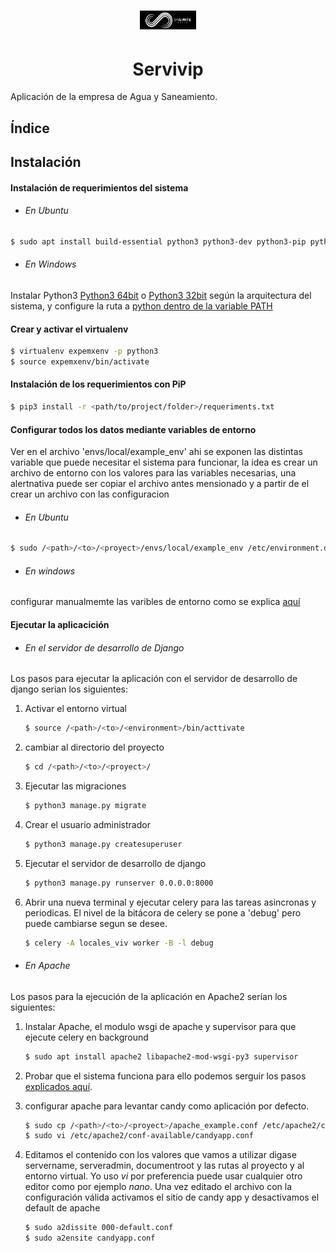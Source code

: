 # <center><img src="./assets/logo.svg" width="90"> </center>
# <center>Servivip</center>

Aplicación de la empresa de Agua y Saneamiento.


## Índice


## Instalación

#### Instalación de requerimientos del sistema

* ###### En Ubuntu

```bash
$ sudo apt install build-essential python3 python3-dev python3-pip python3-wheel python3-setuptools python3-virtualenv python3-virtualenvwrapper libcairo2 libpango-1.0-0 libpangocairo-1.0-0 libgdk-pixbuf2.0-0 libffi-dev shared-mime-info git redis
```

* ###### En Windows
Instalar Python3 [Python3 64bit](https://www.python.org/ftp/python/3.8.7/python-3.8.7-amd64.exe) o [Python3 32bit](https://www.python.org/ftp/python/3.8.7/python-3.8.7.exe)
según la arquitectura del sistema, y configure la ruta a [python dentro de la variable PATH](https://datatofish.com/add-python-to-windows-path/)


#### Crear y activar el virtualenv
```bash
$ virtualenv expemxenv -p python3
$ source expemxenv/bin/activate
```

#### Instalación de los requerimientos con PiP
```bash
$ pip3 install -r <path/to/project/folder>/requeriments.txt
```

#### Configurar todos los datos mediante variables de entorno

Ver en el archivo 'envs/local/example_env' ahi se exponen las distintas variable que puede necesitar el sistema para funcionar, la idea es crear un archivo de entorno con los valores para las variables necesarias, una alertnativa puede ser copiar el archivo antes mensionado y a partir de el crear un archivo con las configuracion

* ###### En Ubuntu

```bash
$ sudo /<path>/<to>/<proyect>/envs/local/example_env /etc/environment.d/candy_app.conf
```

* ###### En windows

configurar manualmemte las varibles de entorno como se explica [aquí](https://answers.microsoft.com/es-es/windows/forum/windows_10-other_settings/windows-10-variables-de-entorno-windows-10-version/703ea5fa-1db4-46da-8ff7-6261140bf58b)

#### Ejecutar la aplicacición

* ###### En el servidor de desarrollo de Django
Los pasos para ejecutar la aplicación con el servidor de desarrollo de django serian los siguientes:

1. Activar el entorno virtual

    ```bash
    $ source /<path>/<to>/<environment>/bin/acttivate
    ```

2. cambiar al directorio del proyecto

    ```bash
    $ cd /<path>/<to>/<proyect>/
    ```

3. Ejecutar las migraciones

    ```bash
    $ python3 manage.py migrate
    ```

4. Crear el usuario administrador

    ```bash
    $ python3 manage.py createsuperuser
    ```

5. Ejecutar el servidor de desarrollo de django

    ```bash
    $ python3 manage.py runserver 0.0.0.0:8000
    ```

6. Abrir una nueva terminal y ejecutar celery para las tareas asincronas y periodicas. El nivel de la bitácora de celery se pone a 'debug' pero puede cambiarse segun se desee.

    ```bash
    $ celery -A locales_viv worker -B -l debug
    ```



* ###### En Apache

Los pasos para la ejecución de la aplicación en Apache2 serían los siguientes:

1. Instalar Apache, el modulo wsgi de apache y supervisor para que ejecute celery en background

    ```bash
   $ sudo apt install apache2 libapache2-mod-wsgi-py3 supervisor
    ```

2. Probar que el sistema funciona para ello podemos serguir los pasos [explicados aquí](#en-el-servidor-de-desarrollo-de-django).
3. configurar apache para levantar candy como aplicación por defecto.

    ```bash
   $ sudo cp /<path>/<to>/<proyect>/apache_example.conf /etc/apache2/conf-available/candyapp.conf
   $ sudo vi /etc/apache2/conf-available/candyapp.conf
    ```
4. Editamos el contenido con los valores que vamos a utilizar digase servername, serveradmin, documentroot y las rutas al proyecto y al entorno virtual. Yo uso *vi* por preferencia puede usar cualquier otro editor como por ejemplo *nano*. Una vez editado el archivo con la configuración válida activamos el sitio de candy app y desactivamos el default de apache

    ```bash
    $ sudo a2dissite 000-default.conf
    $ sudo a2ensite candyapp.conf